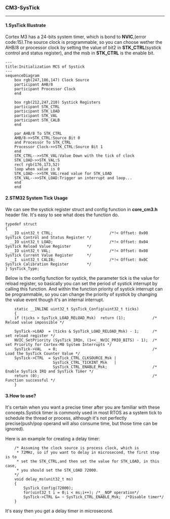 ### CM3-SysTick
---
#### 1.SysTick Illustrate
Cortex M3 has a 24-bits system timer, which is bond to **NVIC**,(error code:15).The source clock is programmable, so you can choose wether the AHB/8 or processor clock by setting the value of bit2 in **STK_CTRL**(systick control and status register), and the msb in **STK_CTRL** is the enable bit. 


```mermaid:
---
title:Initialization MCS of Systick
---
sequenceDiagram
    box rgb(247,186,147) Clock Source
    participant AHB/8
    participant Processor Clock
    end
    
    box rgb(212,247,210) Systick Registers
    participant STK_CTRL
    participant STK_LOAD
    participant STK_VAL
    participant STK_CALB
    end

    par AHB/8 To STK_CTRL
    AHB/8->>STK_CTRL:Source Bit 0
    and Processor To STK_CTRL
    Processor Clock->>STK_CTRL:Source Bit 1
    end
    STK_CTRL-->>STK_VAL:Value Down with the tick of clock
    STK_LOAD->>STK_VAL:S
    rect rgb(176,173,52)
    loop when value is 0  
    STK_LOAD-->>STK_VAL:read value for STK_LOAD
    STK_VAL-->>STK_LOAD:Trigger an interrupt and loop...
    end
    end
```

#### 2.STM32 System Tick Usage
We can see the systick register struct and config function  in **core_cm3.h** header file. It's easy to see what does the function do.

```C:
typedef struct
{
  __IO uint32_t CTRL;                         /*!< Offset: 0x00  SysTick Control and Status Register */
  __IO uint32_t LOAD;                         /*!< Offset: 0x04  SysTick Reload Value Register       */
  __IO uint32_t VAL;                          /*!< Offset: 0x08  SysTick Current Value Register      */
  __I  uint32_t CALIB;                        /*!< Offset: 0x0C  SysTick Calibration Register        */
} SysTick_Type;
```
Below is the config function for systick, the parameter tick is the value for reload register, so basically you can set the period of systick interrupt by calling this function. And within the function priority of systick interrupt can be programmable, so you can change the priority of systick by changing the value event though it's an internal interrupt.

```C:
    static __INLINE uint32_t SysTick_Config(uint32_t ticks)
    { 
    if (ticks > SysTick_LOAD_RELOAD_Msk)  return (1);            /* Reload value impossible */
                                                                
    SysTick->LOAD  = (ticks & SysTick_LOAD_RELOAD_Msk) - 1;      /* set reload register */
    NVIC_SetPriority (SysTick_IRQn, (1<<__NVIC_PRIO_BITS) - 1);  /* set Priority for Cortex-M0 System Interrupts */
    SysTick->VAL   = 0;                                          /* Load the SysTick Counter Value */
    SysTick->CTRL  = SysTick_CTRL_CLKSOURCE_Msk | 
                     SysTick_CTRL_TICKINT_Msk   | 
                     SysTick_CTRL_ENABLE_Msk;                    /* Enable SysTick IRQ and SysTick Timer */
    return (0);                                                  /* Function successful */
    }
```

#### 3.How to use?
It's certain when you want a precise timer after you are familiar with these concepts.Systick timer is commonly used in most RTOS as a system tick to schedule the thread or process, although it's not perfectly precise(push/pop operand will also consume time, but those time can be ignored).

Here is an example for creating a delay timer:

```C:
    /* Assuming the clock source is process clock, which is 
     * 72MHz, so if you want to delay in microsecond, the first step is to 
     * set the STK_CTRL,and then set the value for STK_LOAD, in this case,
     * you should set the STK_LOAD 72000.
    */
    void delay_ms(unit32_t ms)
    {
        SysTick_Config(72000);
        for(uint32_t i = 0;i < ms;i++); /*__NOP operation*/
        SysTick->CTRL &= ~ SysTick_CTRL_ENABLE_Msk;  /*Disable timer*/
    }
```

It's easy then you get a delay timer in microsecond.